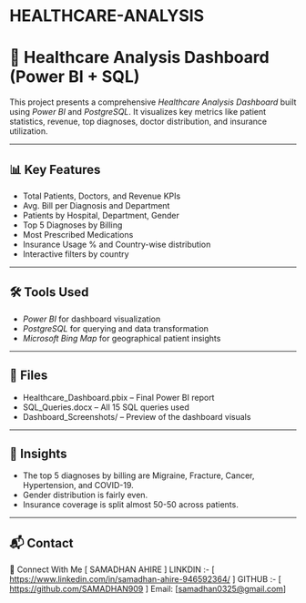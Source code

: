 # HEALTHCARE-ANALYSIS

# 🏥 Healthcare Analysis Dashboard (Power BI + SQL)

This project presents a comprehensive *Healthcare Analysis Dashboard* built using *Power BI* and *PostgreSQL*. It visualizes key metrics like patient statistics, revenue, top diagnoses, doctor distribution, and insurance utilization.

---

## 📊 Key Features

- Total Patients, Doctors, and Revenue KPIs
- Avg. Bill per Diagnosis and Department
- Patients by Hospital, Department, Gender
- Top 5 Diagnoses by Billing
- Most Prescribed Medications
- Insurance Usage % and Country-wise distribution
- Interactive filters by country

---

## 🛠️ Tools Used

- *Power BI* for dashboard visualization
- *PostgreSQL* for querying and data transformation
- *Microsoft Bing Map* for geographical patient insights

---

## 📁 Files

- Healthcare_Dashboard.pbix – Final Power BI report
- SQL_Queries.docx – All 15 SQL queries used
- Dashboard_Screenshots/ – Preview of the dashboard visuals

---

## 📌 Insights

- The top 5 diagnoses by billing are Migraine, Fracture, Cancer, Hypertension, and COVID-19.
- Gender distribution is fairly even.
- Insurance coverage is split almost 50-50 across patients.

---


## 📬 Contact

🔗 Connect With Me [ SAMADHAN AHIRE ]
LINKDIN :- [ https://www.linkedin.com/in/samadhan-ahire-946592364/ ] 
GITHUB :- [ https://github.com/SAMADHAN909 ]
Email: [samadhan0325@gmail.com]

